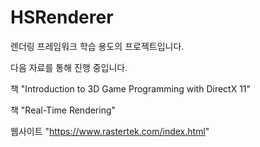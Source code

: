 # HSRenderer

렌더링 프레임워크 학습 용도의 프로젝트입니다.

다음 자료를 통해 진행 중입니다.

책 "Introduction to 3D Game Programming with DirectX 11"

책 "Real-Time Rendering"

웹사이트 "https://www.rastertek.com/index.html"
